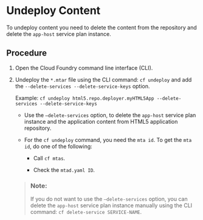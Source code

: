 <!-- loiofab96a603a004bd992822c83d4b01370 -->

# Undeploy Content

To undeploy content you need to delete the content from the repository and delete the `app-host` service plan instance.



## Procedure

1.  Open the Cloud Foundry command line interface \(CLI\).

2.  Undeploy the `*.mtar` file using the CLI command: `cf undeploy` and add the `--delete-services --delete-service-keys` option.

    Example: `cf undeploy html5.repo.deployer.myHTML5App --delete-services --delete-service-keys`

    -   Use the `–delete-services` option, to delete the `app-host` service plan instance and the application content from HTML5 application repository.

    -   For the `cf undeploy` command, you need the `mta id`. To get the `mta id`, do one of the following:

        -   Call `cf mtas`.

        -   Check the `mtad.yaml ID`.



    > ### Note:  
    > If you do not want to use the `–delete-services` option, you can delete the `app-host` service plan instance manually using the CLI command: `cf delete-service SERVICE-NAME`.


